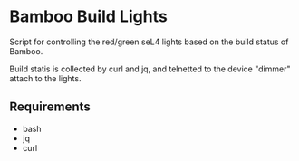 Bamboo Build Lights
===================

Script for controlling the red/green seL4 lights based on the build status of Bamboo.

Build statis is collected by curl and jq, and telnetted to the device "dimmer" attach to the lights.

Requirements
------------

 - bash
 - jq
 - curl

